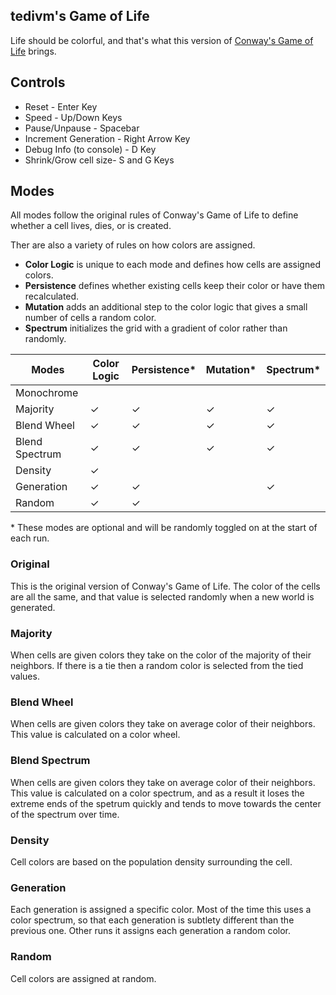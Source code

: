 ## tedivm's Game of Life

Life should be colorful, and that's what this version of [Conway's Game of Life](https://en.wikipedia.org/wiki/Conway%27s_Game_of_Life) brings.


## Controls

* Reset - Enter Key
* Speed - Up/Down Keys
* Pause/Unpause - Spacebar
* Increment Generation - Right Arrow Key
* Debug Info (to console) - D Key
* Shrink/Grow cell size- S and G Keys


## Modes

All modes follow the original rules of Conway's Game of Life to define whether a cell lives, dies, or is created.

Ther are also a variety of rules on how colors are assigned.

* **Color Logic** is unique to each mode and defines how cells are assigned colors.
* **Persistence** defines whether existing cells keep their color or have them recalculated.
* **Mutation** adds an additional step to the color logic that gives a small number of cells a random color.
* **Spectrum** initializes the grid with a gradient of color rather than randomly.

| Modes          | Color Logic | Persistence\* | Mutation\* | Spectrum\* |
|----------------|-------------|---------------|------------|------------|
| Monochrome     |             |               |            |            |
| Majority       | ✓           | ✓             | ✓          | ✓          |
| Blend Wheel    | ✓           | ✓             | ✓          | ✓          |
| Blend Spectrum | ✓           | ✓             | ✓          | ✓          |
| Density        | ✓           |               |            |            |
| Generation     | ✓           | ✓             |            | ✓          |
| Random         | ✓           | ✓             |            |            |


\* These modes are optional and will be randomly toggled on at the start of each run.


### Original

This is the original version of Conway's Game of Life. The color of the cells are all the same, and that value is selected randomly when a new world is generated.


### Majority

When cells are given colors they take on the color of the majority of their neighbors. If there is a tie then a random color is selected from the tied values.


### Blend Wheel

When cells are given colors they take on average color of their neighbors. This value is calculated on a color wheel.


### Blend Spectrum

When cells are given colors they take on average color of their neighbors. This value is calculated on a color spectrum, and as a result it loses the extreme ends of the spetrum quickly and tends to move towards the center of the spectrum over time.


### Density

Cell colors are based on the population density surrounding the cell.


### Generation

Each generation is assigned a specific color. Most of the time this uses a color spectrum, so that each generation is subtlety different than the previous one. Other runs it assigns each generation a random color.


### Random

Cell colors are assigned at random.
